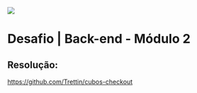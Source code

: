 ![](https://i.imgur.com/xG74tOh.png)

# Desafio | Back-end - Módulo 2

## Resolução:

https://github.com/Trettin/cubos-checkout
